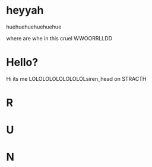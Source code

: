 # heyyah
huehuehuehuehuehue

where are whe in this cruel WWOORRLLDD

# Hello?
Hi its me LOLOLOLOLOLOLOLOLsiren_head on STRACTH






# R
# U
# N
